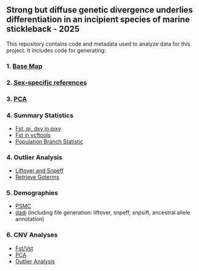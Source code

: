 ## **Strong but diffuse genetic divergence underlies differentiation in an incipient species of marine stickleback - 2025**

This repository contains code and metadata used to analyze data for this project. It includes code for generating:
### 1. [Base Map](Map/plot_base_map.R) 
### 2. [Sex-specific references](sex_specific_references/mask)
### 3. [PCA](PCA/PCA_plot.R)
### 4. Summary Statistics
* [Fst, pi, dxy in pixy](pixy/calculate_pi_fst_dxy)
* [Fst in vcftools](PBS/calculate_Fst)
* [Population Branch Statistic](PBS/calculate_PBS_plot.R)   
### 4. Outlier Analysis
* [Liftover and Snpeff](PBS/liftover_snpeff)
* [Retrieve Goterms](PBS/calculate_outlier_intervals_and_retreive_goterms.R)
### 5. Demographies
* [PSMC](PSMC/generate_input_file)
* [dadi](dadi) (including file generation: liftover, snpeff, snpsift, ancestral allele annotation)
### 6. CNV Analyses
* [Fst/Vst](CNVs/Fst_Vst)
* [PCA](CNVs/deldup_PCA)
* [Outlier Analysis](CNVs/outliers_goterms.R)

